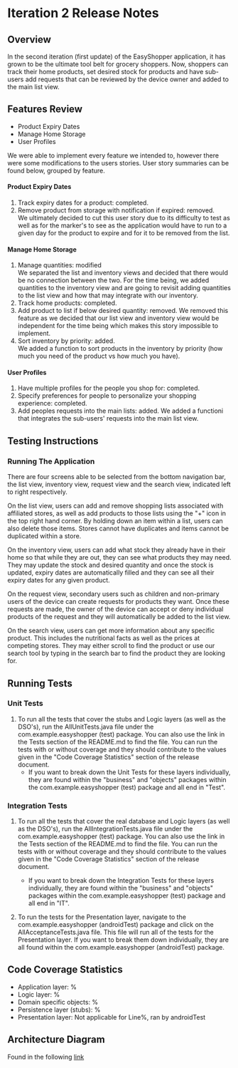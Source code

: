 # Iteration 2 Release Notes

## Overview
In the second iteration (first update) of the EasyShopper application, it has grown to be the ultimate tool belt for grocery shoppers. Now, shoppers can track their home products, set desired stock for products and have sub-users add requests that can be reviewed by the device owner and added to the main list view. 

## Features Review

- Product Expiry Dates
- Manage Home Storage
- User Profiles

We were able to implement every feature we intended to, however there were some modifications to the users stories. User story summaries can be found below, grouped by feature.

#### Product Expiry Dates
1. Track expiry dates for a product: completed.
2. Remove product from storage with notification if expired: removed.\
    We ultimately decided to cut this user story due to its difficulty to test as well as for the marker's to see as the application would have to run to a given day for the product to expire and for it to be removed from the list.

#### Manage Home Storage
1. Manage quantities: modified\
    We separated the list and inventory views and decided that there would be no connection between the two. For the time being, we added quantities to the inventory view and are going to revisit adding quantities to the list view and how that may integrate with our inventory.
2. Track home products: completed.
3. Add product to list if below desired quantity: removed.
    We removed this feature as we decided that our list view and inventory view would be independent for the time being which makes this story impossible to implement.
4. Sort inventory by priority: added.\
    We added a function to sort products in the inventory by priority (how much you need of the product vs how much you have).

#### User Profiles
1. Have multiple profiles for the people you shop for: completed.
2. Specify preferences for people to personalize your shopping experience: completed.
3. Add peoples requests into the main lists: added.
    We added a functioni that integrates the sub-users' requests into the main list view.
 
## Testing Instructions

### Running The Application
There are four screens able to be selected from the bottom navigation bar, the list view, inventory view, request view and the search view, indicated left to right respectively. 

On the list view, users can add and remove shopping lists associated with affiliated stores, as well as add products to those lists using the "+" icon in the top right hand corner. By holding down an item within a list, users can also delete those items. Stores cannot have duplicates and items cannot be duplicated within a store.

On the inventory view, users can add what stock they already have in their home so that while they are out, they can see what products they may need. They may update the stock and desired quantity and once the stock is updated, expiry dates are automatically filled and they can see all their expiry dates for any given product.

On the request view, secondary users such as children and non-primary users of the device can create requests for products they want. Once these requests are made, the owner of the device can accept or deny individual products of the request and they will automatically be added to the list view.

On the search view, users can get more information about any specific product. This includes the nutritional facts as well as the prices at competing stores. They may either scroll to find the product or use our search tool by typing in the search bar to find the product they are looking for.

## Running Tests
### Unit Tests
1. To run all the tests that cover the stubs and Logic layers (as well as the DSO's), run the AllUnitTests.java file under the com.example.easyshopper (test) package. You can also use the link in the Tests section of the README.md to find the file. You can run the tests with or without coverage and they should contribute to the values given in the "Code Coverage Statistics" section of the release document.
    - If you want to break down the Unit Tests for these layers individually, they are found within the "business" and "objects" packages within the com.example.easyshopper (test) package and all end in "Test".

### Integration Tests
1. To run all the tests that cover the real database and Logic layers (as well as the DSO's), run the AllIntegrationTests.java file under the com.example.easyshopper (test) package. You can also use the link in the Tests section of the README.md to find the file. You can run the tests with or without coverage and they should contribute to the values given in the "Code Coverage Statistics" section of the release document.
    - If you want to break down the Integration Tests for these layers individually, they are found within the "business" and "objects" packages within the com.example.easyshopper (test) package and all end in "IT".

2. To run the tests for the Presentation layer, navigate to the com.example.easyshopper (androidTest) package and click on the AllAcceptanceTests.java file. This file will run all of the tests for the Presentation layer. If you want to break them down individually, they are all found within the com.example.easyshopper (androidTest) package.

## Code Coverage Statistics
- Application layer: %
- Logic layer: %
- Domain specific objects: %
- Persistence layer (stubs): %
- Presentation layer: Not applicable for Line%, ran by androidTest

## Architecture Diagram
Found in the following [link](https://code.cs.umanitoba.ca/comp3350-winter2024/lethalcompany-a01-13/-/blob/main/Documents/Iteration%201/Iteration%201%20Architecture%20Diagram%20Final.md)
